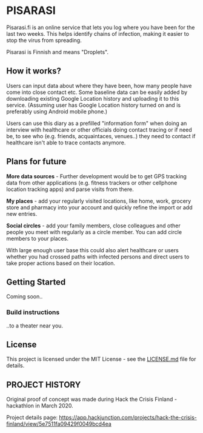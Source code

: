 # PISARASI

Pisarasi.fi is an online service that lets you log where you have been for the last two weeks. This helps identify chains of infection, making it easier to stop the virus from spreading. 

Pisarasi is Finnish and means "Droplets". 

## How it works?

Users can input data about where they have been, how many people have come into close contact etc. Some baseline data can be easily added by downloading existing Google Location history and uploading it to this service. (Assuming user has Google Location history turned on and is preferably using Android mobile phone.)

Users can use this diary as a prefilled "information form" when doing an interview with healthcare or other officials doing contact tracing or if need be, to see who (e.g. friends, acquaintaces, venues..) they need to contact if healthcare isn't able to trace contacts anymore.

## Plans for future

**More data sources** - Further development would be to get GPS tracking data from other applications (e.g. fitness trackers or other cellphone location tracking apps) and parse visits from there.

**My places** - add your regularly visited locations, like home, work, grocery store and pharmacy into your account and quickly refine the import or add new entries.

**Social circles** - add your family members, close colleagues and other people you meet with regularly as a circle member. You can add circle members to your places.

With large enough user base this could also alert healthcare or users whether you had crossed paths with infected persons and direct users to take proper actions based on their location.


## Getting Started

Coming soon..


### Build instructions

..to a theater near you.


## License

This project is licensed under the MIT License - see the [LICENSE.md](LICENSE.md) file for details.


## PROJECT HISTORY
Original proof of concept was made during Hack the Crisis Finland -hackathlon in March 2020.

Project details page:
https://app.hackjunction.com/projects/hack-the-crisis-finland/view/5e7511fa09429f0049bcd4ea
